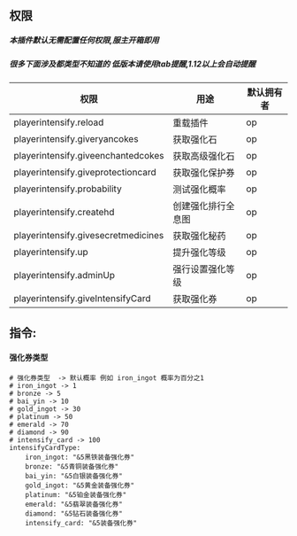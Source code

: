 ## 权限

##### 本插件默认无需配置任何权限,服主开箱即用

##### 很多下面涉及都类型不知道的 低版本请使用tab提醒,1.12以上会自动提醒

| 权限                                       | 用途          | 默认拥有者         |
|------------------------------------------|-------------|---------------|
| playerintensify.reload                   | 重载插件        | op            |
| playerintensify.giveryancokes            | 获取强化石       | op            |
| playerintensify.giveenchantedcokes       | 获取高级强化石     | op            |
| playerintensify.giveprotectioncard       | 获取强化保护券     | op            |
| playerintensify.probability              | 测试强化概率      | op            |
| playerintensify.createhd                 | 创建强化排行全息图   | op            |
| playerintensify.givesecretmedicines      | 获取强化秘药      | op            |
| playerintensify.up                       | 提升强化等级      | op            |
| playerintensify.adminUp                  | 强行设置强化等级    | op            |
| playerintensify.giveIntensifyCard        | 获取强化券       | op            |

## 指令:


#### 强化券类型

```
# 强化券类型  -> 默认概率 例如 iron_ingot 概率为百分之1
# iron_ingot -> 1
# bronze -> 5
# bai_yin -> 10
# gold_ingot -> 30
# platinum -> 50
# emerald -> 70
# diamond -> 90
# intensify_card -> 100
intensifyCardType:
    iron_ingot: "&5黑铁装备强化券"
    bronze: "&5青铜装备强化券"
    bai_yin: "&5白银装备强化券"
    gold_ingot: "&5黄金装备强化券"
    platinum: "&5铂金装备强化券"
    emerald: "&5翡翠装备强化券"
    diamond: "&5钻石装备强化券"
    intensify_card: "&5装备强化券"
```